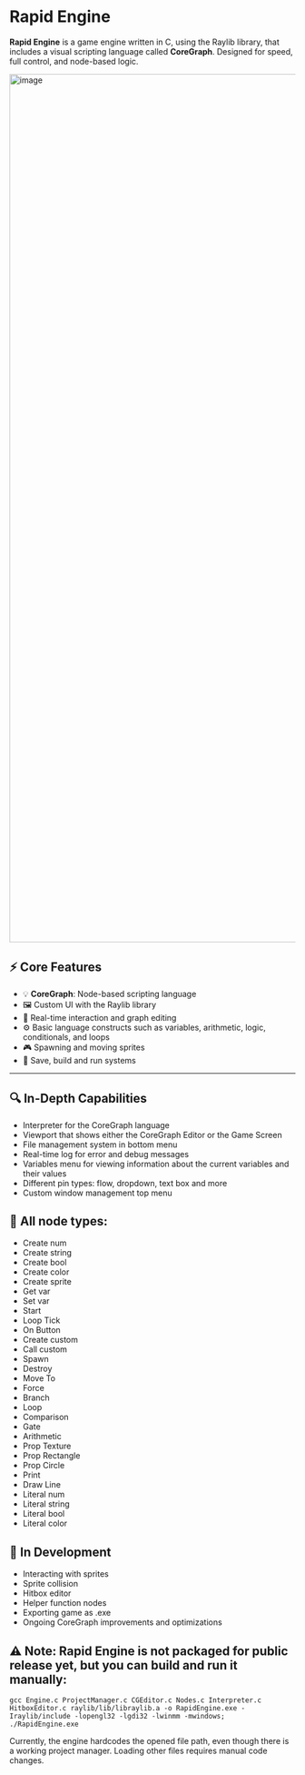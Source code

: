 # Rapid Engine

**Rapid Engine** is a game engine written in C, using the Raylib library, that includes a visual scripting language called **CoreGraph**. Designed for speed, full control, and node-based logic.

<img width="2559" height="1527" alt="image" src="https://github.com/user-attachments/assets/cee2d3a4-b675-409e-b692-12abd5f57263" />


## ⚡ Core Features

- 💡 **CoreGraph**: Node-based scripting language
- 🖼️ Custom UI with the Raylib library
- 🎯 Real-time interaction and graph editing
- ⚙️ Basic language constructs such as variables, arithmetic, logic, conditionals, and loops
- 🎮 Spawning and moving sprites
- 💾 Save, build and run systems
---


## 🔍 In-Depth Capabilities

- Interpreter for the CoreGraph language
- Viewport that shows either the CoreGraph Editor or the Game Screen
- File management system in bottom menu
- Real-time log for error and debug messages
- Variables menu for viewing information about the current variables and their values
- Different pin types: flow, dropdown, text box and more
- Custom window management top menu


## 🧩 All node types:

- Create num
- Create string
- Create bool
- Create color
- Create sprite
- Get var
- Set var
- Start
- Loop Tick
- On Button
- Create custom
- Call custom
- Spawn
- Destroy
- Move To
- Force
- Branch
- Loop
- Comparison
- Gate
- Arithmetic
- Prop Texture
- Prop Rectangle
- Prop Circle
- Print
- Draw Line
- Literal num
- Literal string
- Literal bool
- Literal color


## 🧪 In Development

- Interacting with sprites
- Sprite collision
- Hitbox editor
- Helper function nodes
- Exporting game as .exe
- Ongoing CoreGraph improvements and optimizations


## ⚠️ Note: Rapid Engine is not packaged for public release yet, but you can build and run it manually:

```gcc Engine.c ProjectManager.c CGEditor.c Nodes.c Interpreter.c HitboxEditor.c raylib/lib/libraylib.a -o RapidEngine.exe -Iraylib/include -lopengl32 -lgdi32 -lwinmm -mwindows; ./RapidEngine.exe```

Currently, the engine hardcodes the opened file path, even though there is a working project manager. Loading other files requires manual code changes.
